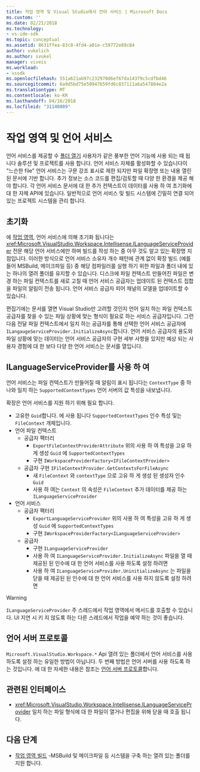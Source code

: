 ```yaml
---
title: 작업 영역 및 Visual Studio에서 언어 서비스 | Microsoft Docs
ms.custom: ''
ms.date: 02/21/2018
ms.technology:
- vs-ide-sdk
ms.topic: conceptual
ms.assetid: 8631ffea-83c8-4fd4-a01e-c59772e89c84
author: vukelich
ms.author: svukel
manager: viveis
ms.workload:
- vssdk
ms.openlocfilehash: 551a621ab97c232970d6ef67da14379c5cdfbd46
ms.sourcegitcommit: 6a9d5bd75e50947659fd6c837111a6a547884e2a
ms.translationtype: MT
ms.contentlocale: ko-KR
ms.lasthandoff: 04/16/2018
ms.locfileid: "31140809"
---
```

# <a name="workspaces-and-language-services"></a>작업 영역 및 언어 서비스

언어 서비스를 제공할 수 [폴더 열기](../ide/develop-code-in-visual-studio-without-projects-or-solutions.md) 사용자가 같은 풍부한 언어 기능에 사용 되는 때 됩니다 솔루션 및 프로젝트를 사용 합니다. 언어 서비스 자체를 활성화할 수 있습니다이 "느슨한 file" 언어 서비스는 구문 강조 표시로 제한 되지만 파일 확장명 또는 내용 열린된 문서에 기반 합니다. 추가 정보는 소스 코드를 편집/검토할 때 다양 한 환경을 제공 해야 합니다. 각 언어 서비스 문서에 대 한 추가 컨텍스트이 데이터를 사용 하 여 초기화에 대 한 자체 API에 있습니다. 일반적으로 언어 서비스 및 빌드 시스템에 긴밀히 연결 되어 있는 프로젝트 시스템을 관리 합니다.

## <a name="initialization"></a>초기화

에 [작업 영역](workspaces.md), 언어 서비스에 의해 초기화 됩니다는 <xref:Microsoft.VisualStudio.Workspace.Intellisense.ILanguageServiceProvider> 전문 해당 언어 서비스에만 하며 빌드를 작성 하는 중 아무 것도 알고 있는 확장명 지점입니다. 이러한 방식으로 언어 서비스 소유자 개수 패턴에 관계 없이 확장 빌드 (예를 들어 MSBuild, 메이크파일 등) 중 해당 컴파일러를 실행 하기 위한 파일과 폴더 내에 있는 하나의 열려 폴더를 유지할 수 있습니다. 디스크에 파일 컨텍스트 만들어진 파일은 변경 하는 파일 컨텍스트를 새로 고칠 때 언어 서비스 공급자는 업데이트 된 컨텍스트 집합을 파일의 알림이 전송 됩니다. 언어 서비스 공급자 피어 채널의 모델을 업데이트할 수 있습니다.

편집기에는 문서를 열면 Visual Studio만 고려할 것인지 언어 일치 하는 파일 컨텍스트 공급자를 찾을 수 있는 파일 상황에 맞는 형식이 필요로 하는 서비스 공급자입니다. 그런 다음 전달 파일 컨텍스트에서 일치 하는 공급자를 통해 선택한 언어 서비스 공급자에 `ILangaugeServiceProvider.InitializeAsync`합니다. 언어 서비스 공급자의 용도와 파일 상황에 맞는 데이터는 언어 서비스 공급자의 구현 세부 사항을 있지만 예상 되는 사용자 경험에 대 한 보다 다양 한 언어 서비스는 문서를 열입니다.

## <a name="using-ilanguageserviceprovider"></a>ILanguageServiceProvider를 사용 하 여

언어 서비스는 파일 컨텍스트가 만들어질 때 알림이 표시 됩니다는 `ContextType` 중 하 나와 일치 하는 `SupportedContextTypes` 언어 서버의 값 특성을 내보냅니다.

확장은 언어 서비스를 지원 하기 위해 필요 합니다.

- 고유한 `Guid`합니다. 에 사용 됩니다 `SupportedContextTypes` 인수 특성 및는 `FileContext` 개체입니다.
- 언어 파일 컨텍스트
  - 공급자 팩터리
    - `ExportFileContextProviderAttribute` 위의 사용 하 여 특성을 고유 하 게 생성 `Guid` 에 `SupportedContextTypes`
    - 구현 `IWorkspaceProviderFactory<IFileContextProvider>`
  - 공급자 구현 `IFileContextProvider.GetContextsForFileAsync`
    - 새 `FileContext` 와 `contextType` 으로 고유 하 게 생성 된 생성자 인수 `Guid`
    - 사용 하 여는 `Context` 의 속성은 `FileContext` 추가 데이터를 제공 하는 `ILanguageServiceProvider`
- 언어 서비스
  - 공급자 팩터리
    - `ExportLanguageServiceProvider` 위의 사용 하 여 특성을 고유 하 게 생성 `Guid` 에 `SupportedContextTypes`
    - 구현 `IWorkspaceProviderFactory<ILanguageServiceProvider>`
  - 공급자
    - 구현 `ILanguageServiceProvider`
    - 사용 하 여 `ILanguageServiceProvider.InitializeAsync` 파일을 열 때 제공된 된 인수에 대 한 언어 서비스를 사용 하도록 설정 하려면
    - 사용 하 여 `ILanguageServiceProvider.UninitializeAsync` 는 파일을 닫을 때 제공된 된 인수에 대 한 언어 서비스를 사용 하지 않도록 설정 하려면

>[!WARNING]
>`ILanguageServiceProvider` 주 스레드에서 작업 영역에서 메서드를 호출할 수 있습니다. UI 지연 시 키 지 않도록 하는 다른 스레드에서 작업을 예약 하는 것이 좋습니다.

## <a name="language-server-protocol"></a>언어 서버 프로토콜

`Microsoft.VisualStudio.Workspace.*` Api 열려 있는 폴더에서 언어 서비스를 사용 하도록 설정 하는 유일한 방법이 아닙니다. 두 번째 방법은 언어 서버를 사용 하도록 하는 것입니다. 에 대 한 자세한 내용은 참조는 [언어 서버 프로토콜](language-server-protocol.md)합니다.

## <a name="related-interfaces"></a>관련된 인터페이스

- <xref:Microsoft.VisualStudio.Workspace.Intellisense.ILanguageServiceProvider> 일치 하는 파일 형식에 대 한 파일이 열거나 편집을 위해 닫을 때 호출 됩니다.

## <a name="next-steps"></a>다음 단계

* [작업 영역 빌드](workspace-build.md) -MSBuild 및 메이크파일 등 시스템을 구축 하는 열려 있는 폴더를 지원 합니다. 